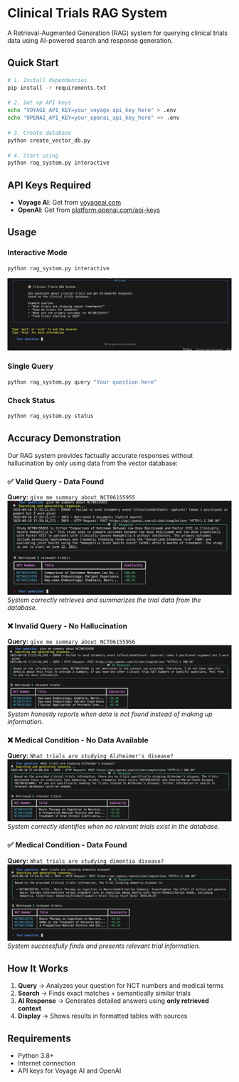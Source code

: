 # Clinical Trials RAG System

A Retrieval-Augmented Generation (RAG) system for querying clinical trials data using AI-powered search and response generation.

## Quick Start

```bash
# 1. Install dependencies
pip install -r requirements.txt

# 2. Set up API keys
echo "VOYAGE_API_KEY=your_voyage_api_key_here" > .env
echo "OPENAI_API_KEY=your_openai_api_key_here" >> .env

# 3. Create database
python create_vector_db.py

# 4. Start using
python rag_system.py interactive
```

## API Keys Required

- **Voyage AI**: Get from [voyageai.com](https://www.voyageai.com/)
- **OpenAI**: Get from [platform.openai.com/api-keys](https://platform.openai.com/api-keys)

## Usage

### Interactive Mode
```bash
python rag_system.py interactive
```

![Interactive CLI Interface](interactive_cli_ui.png)

### Single Query
```bash
python rag_system.py query "Your question here"
```

### Check Status
```bash
python rag_system.py status
```

## Accuracy Demonstration

Our RAG system provides factually accurate responses without hallucination by only using data from the vector database:

### ✅ Valid Query - Data Found
**Query:** `give me summary about NCT06155955`
![Valid NCT Query Result](ans1.png)
*System correctly retrieves and summarizes the trial data from the database.*

### ❌ Invalid Query - No Hallucination
**Query:** `give me summary about NCT06155956` 
![Invalid NCT Query Result](ans2.png)
*System honestly reports when data is not found instead of making up information.*

### ❌ Medical Condition - No Data Available
**Query:** `What trials are studying Alzheimer's disease?`
![Alzheimer's Query Result](ans3.png)
*System correctly identifies when no relevant trials exist in the database.*

### ✅ Medical Condition - Data Found
**Query:** `What trials are studying dimentia disease?`
![Dementia Query Result](ans4.png)
*System successfully finds and presents relevant trial information.*

## How It Works

1. **Query** → Analyzes your question for NCT numbers and medical terms
2. **Search** → Finds exact matches + semantically similar trials  
3. **AI Response** → Generates detailed answers using **only retrieved context**
4. **Display** → Shows results in formatted tables with sources

## Requirements

- Python 3.8+
- Internet connection
- API keys for Voyage AI and OpenAI